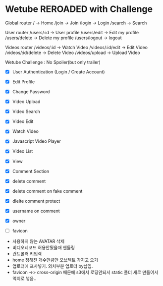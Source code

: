 # Wetube REROADED with Challenge

Global router
/ -> Home
/join -> Join
/login -> Login
/search -> Search

User router
/users/:id -> User profile
/users/edit -> Edit my profile
/users/delete -> Delete my profile
/users/logout -> logout

Videos router
/videos/:id -> Watch Video
/videos/:id/edit -> Edit Video
/videos/:id/delete -> Delete Video
/videos/upload -> Upload Video



Wetube Challenge : No Spoiler(but only trailer)

- [x] User Authentication (Login / Create Account)   
- [x] Edit Profile
- [x] Change Password
- [x] Video Upload
- [x] Video Search
- [x] Video Edit
- [x] Watch Video
- [x] Javascript Video Player
- [x] Video List
- [x] View
- [x] Comment Section
- [x] delete comment
- [x] delete comment on fake comment
- [x] dlelte comment protect
- [x] username on comment
- [x] owner
- [ ] favicon


- 사용하지 않는 AVATAR 삭제 
- 비디오레코드 허용안됬을때 핸들링
- 컨트롤러 키입력
- home 정해진 개수만큼만 오브젝트 가지고 오기
- 업로더에 프사넣기. 와치부분 업로더 by삽입.
- favicon ->> cross-origin 때문에 s3에서 로딩안되서 static 폴더 새로 만들어서 억지로 넣음..